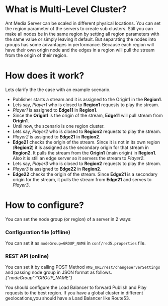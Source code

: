 # What is Multi-Level Cluster?
Ant Media Server can be scaled in different physical locations. You can set the region parameter of the servers to create sub clusters. Still you can make all nodes be in the same region by setting all region parameters with the same value or simply leaving it default. But separating the nodes into groups has some advantages in performance. Because each region will have their own origin node and the edges in a region will pull the stream from the origin of their region.

# How does it work?

Lets clarify the the case with an example scenario. 
* Publisher starts a stream and it is assigned to the Origin1 in the **Region1**.
* Lets say, _Player1_ who is closed to **Region1** requests to play the stream.
* _Player1_ is assigned to **Edge11** in **Region1**.
* Since the **Origin1** is the origin of the stream, **Edge11** will pull stream from **Origin1**.
* Until now, the scenario is one region cluster.
* Lets say, _Player2_ who is closed to **Region2** requests to play the stream.
* _Player2_ is assigned to **Edge21** in **Region2**.
* **Edge21** checks the origin of the stream. Since it is not in its own region (**Region2**) it is assigned as the secondary origin for that stream in **Region2**. It pulls the stream from the **Origin1** (main origin) in **Region1**. Also it is still an edge server so it servers the stream to _Player2_.
* Lets say, _Player3_ who is closed to **Region2** requests to play the stream.
* _Player3_ is assigned to **Edge22** in **Region2**.
* **Edge22** checks the origin of the stream. Since **Edge21** is a secondary origin for the stream, it pulls the stream from **Edge21** and serves to _Player3_.

# How to configure?
You can set the node group (or region) of a server in 2 ways:
### Configuration file (offline)
You can set it as `modeGroup=GROUP_NAME` in `conf/red5.properties` file.
### REST API (online)
You can set it by calling POST Method `AMS_URL/rest/changeServerSettings` and passing node group in JSON format as follows.
_{"nodeGroup":"GROUP_NAME"}_

You should configure the Load Balancer to forward Publish and Play requests to the best region. If you have a global cluster in different geolocations,you should have a Load Balancer like Route53.


